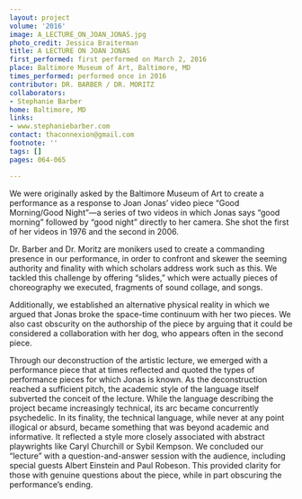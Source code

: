 ```yaml
---
layout: project
volume: '2016'
image: A_LECTURE_ON_JOAN_JONAS.jpg
photo_credit: Jessica Braiterman
title: A LECTURE ON JOAN JONAS
first_performed: first performed on March 2, 2016
place: Baltimore Museum of Art, Baltimore, MD
times_performed: performed once in 2016
contributor: DR. BARBER / DR. MORITZ
collaborators:
- Stephanie Barber
home: Baltimore, MD
links:
- www.stephaniebarber.com
contact: thaconnexion@gmail.com
footnote: ''
tags: []
pages: 064-065

---
```


We were originally asked by the Baltimore Museum of Art to create a performance as a response to Joan Jonas’ video piece “Good Morning/Good Night”—a series of two videos in which Jonas says “good morning” followed by “good night” directly to her camera. She shot the first of her videos in 1976 and the second in 2006.

Dr. Barber and Dr. Moritz are monikers used to create a commanding presence in our performance, in order to confront and skewer the seeming authority and finality with which scholars address work such as this. We tackled this challenge by offering “slides,” which were actually pieces of choreography we executed, fragments of sound collage, and songs.

Additionally, we established an alternative physical reality in which we argued that Jonas broke the space-time continuum with her two pieces. We also cast obscurity on the authorship of the piece by arguing that it could be considered a collaboration with her dog, who appears often in the second piece.

Through our deconstruction of the artistic lecture, we emerged with a performance piece that at times reflected and quoted the types of performance pieces for which Jonas is known. As the deconstruction reached a sufficient pitch, the academic style of the language itself subverted the conceit of the lecture. While the language describing the project became increasingly technical, its arc became concurrently psychedelic. In its finality, the technical language, while never at any point illogical or absurd, became something that was beyond academic and informative. It reflected a style more closely associated with abstract playwrights like Caryl Churchill or Sybil Kempson. We concluded our “lecture” with a question-and-answer session with the audience, including special guests Albert Einstein and Paul Robeson. This provided clarity for those with genuine questions about the piece, while in part obscuring the performance’s ending.
